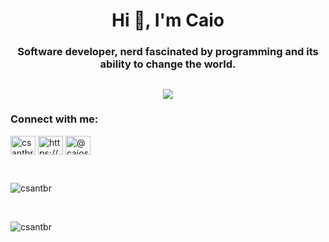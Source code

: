 <h1 align="center">Hi 👋, I'm Caio</h1>
<h3 align="center">Software developer, nerd fascinated by programming and its ability to change the world.</h3>
<h2></h2>
<p align="center">
  <a href="https://skillicons.dev">
    <img src="https://skillicons.dev/icons?i=py,django,c,cpp,cs,dotnet,java,lua,nodejs,express,electron,html,css,js,ts,jquery,php,react,r,latex,arduino,bash,regex,mysql,postgres,firebase,git,linux,gcp,jenkins"/>
  </a>
</p>

<h3 align="left">Connect with me:</h3>
<p align="left">
<a href="https://dev.to/csantbr" target="blank"><img align="center" src="https://raw.githubusercontent.com/rahuldkjain/github-profile-readme-generator/master/src/images/icons/Social/devto.svg" alt="csantbr" height="30" width="40" /></a>
<a href="https://www.linkedin.com/in/caio-santoro/" target="blank"><img align="center" src="https://raw.githubusercontent.com/rahuldkjain/github-profile-readme-generator/master/src/images/icons/Social/linked-in-alt.svg" alt="https://www.linkedin.com/in/caio-santoro/" height="30" width="40" /></a>
<a href="https://www.hackerrank.com/@caiosantoro08" target="blank"><img align="center" src="https://raw.githubusercontent.com/rahuldkjain/github-profile-readme-generator/master/src/images/icons/Social/hackerrank.svg" alt="@caiosantoro08" height="30" width="40" /></a>
</p>

<br>

<p>
  <img align="center" src="https://github-readme-stats.vercel.app/api/top-langs?username=csantbr&show_icons=true&locale=en&layout=compact" alt="csantbr"/></p>

<br>

<p align="left"> <img src="https://komarev.com/ghpvc/?username=csantbr&label=Profile%20views&color=0e75b6&style=flat" alt="csantbr"/></p>
